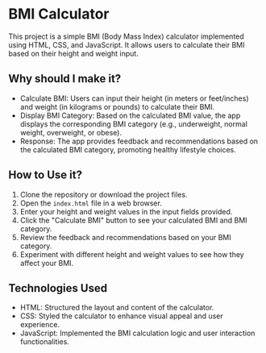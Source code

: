 # BMI Calculator

This project is a simple BMI (Body Mass Index) calculator implemented using HTML, CSS, and JavaScript. It allows users to calculate their BMI based on their height and weight input.

## Why should I make it?

- Calculate BMI: Users can input their height (in meters or feet/inches) and weight (in kilograms or pounds) to calculate their BMI.
- Display BMI Category: Based on the calculated BMI value, the app displays the corresponding BMI category (e.g., underweight, normal weight, overweight, or obese).
- Response: The app provides feedback and recommendations based on the calculated BMI category, promoting healthy lifestyle choices.


## How to Use it?

1. Clone the repository or download the project files.
2. Open the `index.html` file in a web browser.
3. Enter your height and weight values in the input fields provided.
4. Click the "Calculate BMI" button to see your calculated BMI and BMI category.
5. Review the feedback and recommendations based on your BMI category.
6. Experiment with different height and weight values to see how they affect your BMI.

## Technologies Used

- HTML: Structured the layout and content of the calculator.
- CSS: Styled the calculator to enhance visual appeal and user experience.
- JavaScript: Implemented the BMI calculation logic and user interaction functionalities.
